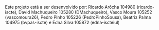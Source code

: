 Este projeto está a ser desenvolvido por: Ricardo Arôcha 104980 (ricardo-iscte), David Machuqueiro 105280 (DMachuqueiro), Vasco Moura 105252 (vascomoura26), Pedro Pinho 105226 (PedroPinhoSousa), Beatriz Palma 104975 (bvpas-iscte) e Edna Silva 105872 (edna-iscteiul)
